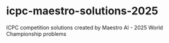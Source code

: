 # icpc-maestro-solutions-2025
ICPC competition solutions created by Maestro AI - 2025 World Championship problems
